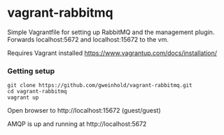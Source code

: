 # vagrant-rabbitmq
Simple Vagrantfile for setting up RabbitMQ and the management plugin.  Forwards localhost:5672 and localhost:15672 to the vm.

Requires Vagrant installed
https://www.vagrantup.com/docs/installation/

### Getting setup

    git clone https://github.com/gweinhold/vagrant-rabbitmq.git
    cd vagrant-rabbitmq
    vagrant up

Open browser to http://localhost:15672 (guest/guest)

AMQP is up and running at http://localhost:5672